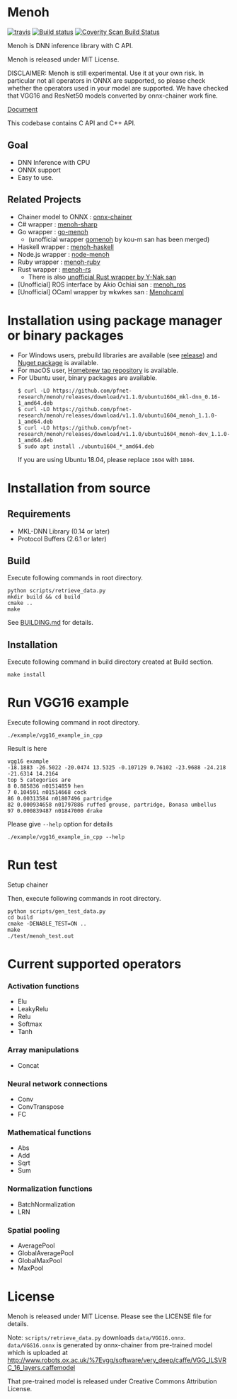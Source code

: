 # Menoh

[![travis](https://img.shields.io/travis/pfnet-research/menoh/master.svg)](https://travis-ci.org/pfnet-research/menoh) [![Build status](https://ci.appveyor.com/api/projects/status/luo2m9p5fg9jxjsh/branch/master?svg=true)](https://ci.appveyor.com/project/pfnet-research/menoh/branch/master)
[![Coverity Scan Build Status](https://scan.coverity.com/projects/16151/badge.svg)](https://scan.coverity.com/projects/pfnet-research-menoh)

Menoh is DNN inference library with C API.

Menoh is released under MIT License.

DISCLAIMER: Menoh is still experimental. Use it at your own risk.
In particular not all operators in ONNX are supported, so please check whether the operators used in your model are supported. We have checked that VGG16 and ResNet50 models converted by onnx-chainer work fine.

[Document](https://pfnet-research.github.io/menoh/)

This codebase contains C API and C++ API.

## Goal

- DNN Inference with CPU
- ONNX support
- Easy to use.

## Related Projects

- Chainer model to ONNX : [onnx-chainer](https://github.com/chainer/onnx-chainer)
- C# wrapper : [menoh-sharp](https://github.com/pfnet-research/menoh-sharp)
- Go wrapper : [go-menoh](https://github.com/pfnet-research/go-menoh)
  - (unofficial wrapper [gomenoh](https://github.com/kou-m/gomenoh) by kou-m san has been merged)
- Haskell wrapper : [menoh-haskell](https://github.com/pfnet-research/menoh-haskell)
- Node.js wrapper : [node-menoh](https://github.com/pfnet-research/node-menoh)
- Ruby wrapper : [menoh-ruby](https://github.com/pfnet-research/menoh-ruby)
- Rust wrapper : [menoh-rs](https://github.com/pfnet-research/menoh-rs)
  - There is also [unofficial Rust wrapper by Y-Nak san](https://github.com/Y-Nak/menoh-rs)
- [Unofficial] ROS interface by Akio Ochiai san : [menoh_ros](https://github.com/akio/menoh_ros)
- [Unofficial] OCaml wrapper by wkwkes san : [Menohcaml](https://github.com/wkwkes/Menohcaml)

# Installation using package manager or binary packages

- For Windows users, prebuild libraries are available (see [release](https://github.com/pfnet-research/menoh/releases)) and [Nuget package](https://www.nuget.org/packages/Menoh/) is available.
- For macOS user, [Homebrew tap repository](https://github.com/pfnet-research/homebrew-menoh) is available.
- For Ubuntu user, binary packages are available.
    ```
    $ curl -LO https://github.com/pfnet-research/menoh/releases/download/v1.1.0/ubuntu1604_mkl-dnn_0.16-1_amd64.deb
    $ curl -LO https://github.com/pfnet-research/menoh/releases/download/v1.1.0/ubuntu1604_menoh_1.1.0-1_amd64.deb
    $ curl -LO https://github.com/pfnet-research/menoh/releases/download/v1.1.0/ubuntu1604_menoh-dev_1.1.0-1_amd64.deb
    $ sudo apt install ./ubuntu1604_*_amd64.deb
    ```
    If you are using Ubuntu 18.04, please replace `1604` with `1804`.

# Installation from source

## Requirements

- MKL-DNN Library (0.14 or later)
- Protocol Buffers (2.6.1 or later)

## Build

Execute following commands in root directory.

```
python scripts/retrieve_data.py
mkdir build && cd build
cmake ..
make
```

See [BUILDING.md](BUILDING.md) for details.

## Installation

Execute following command in build directory created at Build section.

```
make install
```

# Run VGG16 example

Execute following command in root directory.

```
./example/vgg16_example_in_cpp
```

Result is here

```
vgg16 example
-18.1883 -26.5022 -20.0474 13.5325 -0.107129 0.76102 -23.9688 -24.218 -21.6314 14.2164 
top 5 categories are
8 0.885836 n01514859 hen
7 0.104591 n01514668 cock
86 0.00313584 n01807496 partridge
82 0.000934658 n01797886 ruffed grouse, partridge, Bonasa umbellus
97 0.000839487 n01847000 drake

```

Please give `--help` option for details

```
./example/vgg16_example_in_cpp --help
```


# Run test

Setup chainer

Then, execute following commands in root directory.

```
python scripts/gen_test_data.py
cd build
cmake -DENABLE_TEST=ON ..
make
./test/menoh_test.out
```

# Current supported operators

### Activation functions
- Elu
- LeakyRelu
- Relu
- Softmax
- Tanh

### Array manipulations
- Concat

### Neural network connections
- Conv
- ConvTranspose
- FC

### Mathematical functions
- Abs
- Add
- Sqrt
- Sum

### Normalization functions
- BatchNormalization
- LRN

### Spatial pooling
- AveragePool
- GlobalAveragePool
- GlobalMaxPool
- MaxPool

# License

Menoh is released under MIT License. Please see the LICENSE file for details.

Note: `scripts/retrieve_data.py` downloads `data/VGG16.onnx`. `data/VGG16.onnx` is generated by onnx-chainer from pre-trained model which is uploaded
at http://www.robots.ox.ac.uk/%7Evgg/software/very_deep/caffe/VGG_ILSVRC_16_layers.caffemodel

That pre-trained model is released under Creative Commons Attribution License.
